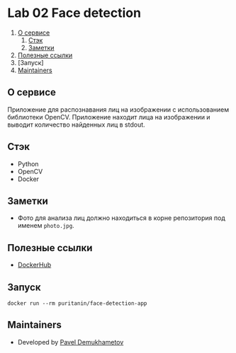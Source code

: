 # Lab 02 Face detection

1. [О сервисе](#о-сервисе)
    1. [Стэк](#стэк)
    2. [Заметки](#Заметки)
2. [Полезные ссылки](#полезные-ссылки)
3. [Запуск]
4. [Maintainers](#maintainers)

## О сервисе

Приложение для распознавания лиц на изображении с использованием библиотеки OpenCV. Приложение находит лица на изображении и выводит количество найденных лиц в stdout.

## Стэк
- Python
- OpenCV
- Docker


## Заметки
- Фото для анализа лиц должно находиться в корне репозитория под именем `photo.jpg`.


## Полезные ссылки

- [DockerHub](https://hub.docker.com/repository/docker/puritanin/face-detection-app/general)

## Запуск
`docker run --rm puritanin/face-detection-app`


## Maintainers

- Developed by [Pavel Demukhametov](https://github.com/Pavel-Demukhametov)
 
